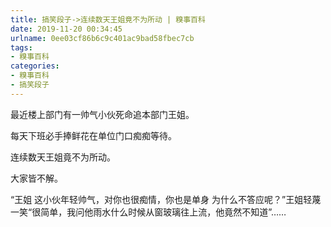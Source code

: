 ```yaml
---
title: 搞笑段子->连续数天王姐竟不为所动 | 糗事百科
date: 2019-11-20 00:34:45
urlname: 0ee03cf86b6c9c401ac9bad58fbec7cb
tags: 
- 糗事百科
categories:
- 糗事百科
- 搞笑段子
---
```

最近楼上部门有一帅气小伙死命追本部门王姐。

每天下班必手捧鲜花在单位门口痴痴等待。

连续数天王姐竟不为所动。

大家皆不解。

“王姐 这小伙年轻帅气，对你也很痴情，你也是单身 为什么不答应呢？”王姐轻蔑一笑“很简单，我问他雨水什么时候从窗玻璃往上流，他竟然不知道”……


